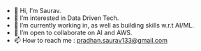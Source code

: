 - 👋 Hi, I’m Saurav.
- 👀 I’m interested in Data Driven Tech.
- 🌱 I’m currently working in, as well as building skills w.r.t AI/ML.
- 💞️ I’m open to collaborate on AI and AWS.
- 📫 How to reach me : pradhan.saurav133@gmail.com

<!---
sauravR5J/sauravR5J is a ✨ special ✨ repository because its `README.md` (this file) appears on your GitHub profile.
You can click the Preview link to take a look at your changes.
--->
